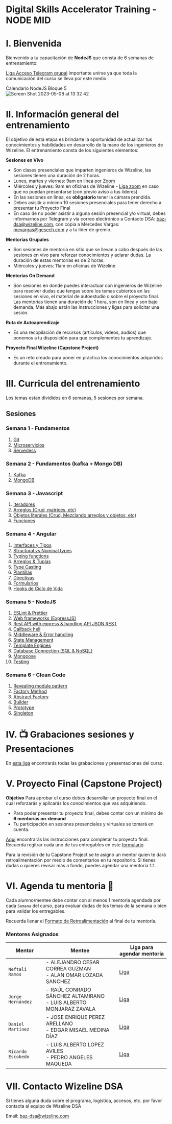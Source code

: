 # Digital Skills Accelerator Training - NODE MID

# I. Bienvenida
Bienvenido a tu capacitación de **NodeJS** que consta de 6 semanas de entrenamiento: 

[Liga Acceso Telegram grupal]( https://t.me/+qQStR31p82A2OThh) 
Importante unirse ya que toda la comunicación del curso se lleva por este medio.

Calendario NodeJS Bloque 5 <br>
![Screen Shot 2023-05-08 at 13 32 42](https://user-images.githubusercontent.com/114529977/236916006-8f20412e-6b27-4f15-a52b-5650a80dcd75.png)


# II. Información general del entrenamiento
El objetivo de esta etapa es brindarte la oportunidad de actualizar tus conocimientos y habilidades en desarrollo de la mano de los ingenieros de Wizeline. El entrenamiento consta de los siguientes elementos: 

**Sesiones en Vivo** 
- Son clases presenciales que imparten ingenieros de Wizeline, las sesiones tienen una duración de 2 horas.
- Lunes, martes y viernes: 9am en línea por [Zoom](https://wizeline.zoom.us/j/86400837276)
- Miércoles y jueves: 9am en oficinas de Wizeline - [Liga zoom](https://wizeline.zoom.us/j/86400837276) en caso que no puedan presentarse (con previo aviso a tus líderes).
- En las sesiones en línea, es **obligatorio** tener la cámara prendida.
- Debes asisitir a mínimo 10 sesiones presenciales para tener derecho a presentar tu Proyecto Final
- En caso de no poder asistir a alguna sesión presencial y/o virtual, debes informarnos por Telegram y vía correo electrónico a Contacto DSA: baz-dsa@wizeline.com, con copia a Mercedes Vargas: mevargas@gesech.com y a tu líder de gremio. 

**Mentorías Grupales**
- Son sesiones de mentoría en sitio que se llevan a cabo después de las sesiones en vivo para reforzar conocimientos y aclarar dudas. La duración de estas mentorías es de 2 horas.
- Miércoles y jueves: 11am en oficinas de Wizeline

**Mentorías On Demand**
- Son sesiones en donde puedes interactuar con ingenieros de Wizeline para resolver dudas que tengas sobre los temas cubiertos en las sesiones en vivo, el material de autoestudio o sobre el proyecto final. Las mentorías tienen una duración de 1 hora, son en línea y son bajo demanda. Más abajo están las instrucciones y ligas para solicitar una sesión.

**Ruta de Autoaprendizaje**
- Es una recopilación de recursos (artículos, videos, audios) que ponemos a tu disposición para que complementes tu aprendizaje.

**Proyecto Final Wizeline (Capstone Project)**
- Es un reto creado para poner en práctica los conocimientos adquiridos durante el entrenamiento. 

# III. Curricula del entrenamiento
Los temas estan divididos en 6 semanas, 5 sesiones por semana. 

## Sesiones

### Semana 1 - Fundamentos

1.  [Git](1/GIT/README.md)
2.  [Microservicios](1/Microservicios/README.md)
3.  [Serverless](d)

### Semana 2 - Fundamentos (kafka + Mongo DB)

1.  [Kafka](2/GIT/README.md)
2.  [MongoDB](2/MongoDB/README.md)


### Semana 3 - Javascript

1.  [Iteradores](3/iteradores/README.md)
2.  [Arreglos (Crud, matrices, etc)](3/arreglos/README.md)
3.  [Objetos literales (Crud, Mezclando arreglos y objetos, etc)](3/objetosLiterales/README.md)
4.  [Funciones](3/funciones/README.md)

### Semana 4 - Angular

1.  [Interfaces y Tipos](4/interfacesTipos/README.md)
2.  [Structural vs Nominal types](4/structuralTiposNominales/README.md)
3.  [Typing functions](4/typingFunctions/README.md)
4.  [Arreglos & Tuplas](4/arreglosTuplas/README.md)
5.  [Type Casting](4/typeCasting/README.md)
6.  [Plantillas](4/plantillas/README.md)
7.  [Directivas](4/directivas/README.md)
8.  [Formularios](4/formularios/README.md)
9.  [Hooks de Ciclo de Vida](4/hooksCicloDeVida/README.md)

### Semana 5 - NodeJS

1.  [ESLint & Prettier](5/01_eslint_prettier/README.md)
2.  [Web frameworks (ExpressJS)](5/02_web_frameworks/README.md)
3.  [Rest API with express & handling API JSON REST](5/03_rest_api/README.md)
4.  [Callback hell](5/04_callback_hell/README.md)
5.  [Middleware & Error handling](5/05_middleware_and_error_handlng/README.MD)
6.  [State Management](5/06_state_management/README.MD)
7.  [Template Engines](5/07_template_engines/README.md)
8.  [Database Connection (SQL & NoSQL)](5/08_database_integration/README.md)
9.  [Mongoose](5/09_mongoose/README.MD)
10. [Testing](5/10_testing/README.md)

### Semana 6 - Clean Code

1.  [Revealing module pattern](6/revealingModulePattern/README.md)
2.  [Factory Method](6/factoryMethod/README.md)
3.  [Abstract Factory](6/abstractFactory/README.md)
4.  [Builder](6/builder/README.md)
5.  [Prototype](6/prototype/README.md)
6.  [Singleton](6/singleton/README.md)

# IV. 📺 Grabaciones sesiones y Presentaciones

En [esta liga](https://github.com/wizelineacademy/BAZNODE4-2023/blob/main/Grabaciones%20y%20Presentaciones.md) encontrarás todas las grabaciones y presentaciones del curso.

# V. Proyecto Final (Capstone Project)

**Objetivo**
Para aprobar el curso debes desarrollar un proyecto final en el cual reforzarás y aplicarás los conocimientos que vas adquiriendo.
- Para poder presentar tu proyecto final, debes contar con un mínimo de **6 mentorías on-demand**
- Tu participación en sesiones presenciales y virtuales se tomará en cuenta.

[Aquí](Capstone%20Project.md) encontrarás las instrucciones para completar tu proyecto final. Recuerda regitrar cada uno de tus entregables en este [formulario](https://forms.gle/12FZipnipiksR6kz8)

Para la revisión de tu Capstone Project se te asignó un mentor quien te dará retroalimentación por medio de comentarios en tu repositorio. Si tienes dudas o quieres revisar más a fondo, puedes agendar una mentoría 1:1.

# VI. Agenda tu mentoria 📆
Cada alumno/mentee debe contar con al menos 1 mentoria agendada por cada `Semana` del curso, para evaluar dudas de los temas de la semana o bien para validar los entregables.

Recuerda llenar el [Formato de Retroalimentación](https://forms.gle/7zLdZfhoqgAmN57a7) al final de tu mentoría.

### Mentores Asignados

| Mentor               | Mentee                          |  Liga para agendar mentoria                |
|----------------------|---------------------------------|--------------------------------------------|
| `Neftalí Ramos`       | - ALEJANDRO CESAR CORREA GUZMAN   <br/> - ALAN OMAR LOZADA SANCHEZ | [Liga]() |
| `Jorge Hernández`      |- RAÚL CONRADO SÁNCHEZ ALTAMIRANO <br/> - LUIS ALBERTO MONJARAZ ZAVALA     | [Liga](https://calendly.com/miguel-hernandez-9/1-hour-meeting) |
| `Daniel Martínez`      | - JOSE ENRIQUE PEREZ ARELLANO  <br/> - EDGAR MISAEL MEDINA DÍAZ | [Liga]() |
| `Ricardo Escobedo` | - LUIS ALBERTO LOPEZ AVILES <br/> - PEDRO ANGELES MAQUEDA      | [Liga]() |

# VII. Contacto Wizeline DSA

Si tienes alguna duda sobre el programa, logística, accesos, etc. por favor contacta al equipo de Wizeline DSA

Email: [baz-dsa@wizeline.com](baz-dsa@wizeline.com)
